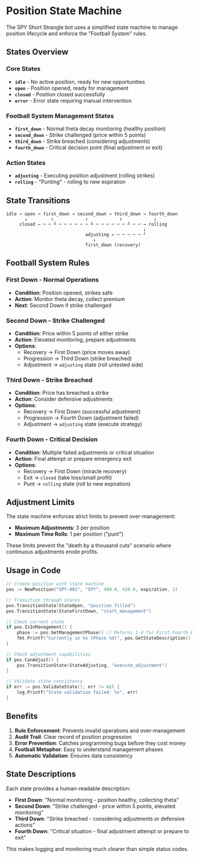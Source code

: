 # Position State Machine

The SPY Short Strangle bot uses a simplified state machine to manage position lifecycle and enforce the "Football System" rules.

## States Overview

### Core States
- **`idle`** - No active position, ready for new opportunities
- **`open`** - Position opened, ready for management  
- **`closed`** - Position closed successfully
- **`error`** - Error state requiring manual intervention

### Football System Management States
- **`first_down`** - Normal theta decay monitoring (healthy position)
- **`second_down`** - Strike challenged (price within 5 points)
- **`third_down`** - Strike breached (considering adjustments)
- **`fourth_down`** - Critical decision point (final adjustment or exit)

### Action States  
- **`adjusting`** - Executing position adjustment (rolling strikes)
- **`rolling`** - "Punting" - rolling to new expiration

## State Transitions

```
idle → open → first_down → second_down → third_down → fourth_down
       ↓         ↑            ↑            ↑            ↓
     closed ← ─ ─ ┴ ─ ─ ─ ─ ─ ─ ┴ ─ ─ ─ ─ ─ ─ ┴ ─ ─ → rolling
                                                    ↓
                              adjusting ← ─ ─ ─ ─ ─ ┘
                                 ↓
                              first_down (recovery)
```

## Football System Rules

### **First Down** - Normal Operations
- **Condition**: Position opened, strikes safe
- **Action**: Monitor theta decay, collect premium
- **Next**: Second Down if strike challenged

### **Second Down** - Strike Challenged  
- **Condition**: Price within 5 points of either strike
- **Action**: Elevated monitoring, prepare adjustments
- **Options**: 
  - Recovery → First Down (price moves away)
  - Progression → Third Down (strike breached)
  - Adjustment → `adjusting` state (roll untested side)

### **Third Down** - Strike Breached
- **Condition**: Price has breached a strike
- **Action**: Consider defensive adjustments
- **Options**:
  - Recovery → First Down (successful adjustment)
  - Progression → Fourth Down (adjustment failed)
  - Adjustment → `adjusting` state (execute strategy)

### **Fourth Down** - Critical Decision
- **Condition**: Multiple failed adjustments or critical situation  
- **Action**: Final attempt or prepare emergency exit
- **Options**:
  - Recovery → First Down (miracle recovery)
  - Exit → `closed` (take loss/small profit)
  - Punt → `rolling` state (roll to new expiration)

## Adjustment Limits

The state machine enforces strict limits to prevent over-management:

- **Maximum Adjustments**: 3 per position
- **Maximum Time Rolls**: 1 per position ("punt")

These limits prevent the "death by a thousand cuts" scenario where continuous adjustments erode profits.

## Usage in Code

```go
// Create position with state machine
pos := NewPosition("SPY-001", "SPY", 400.0, 420.0, expiration, 1)

// Transition through states
pos.TransitionState(StateOpen, "position_filled")
pos.TransitionState(StateFirstDown, "start_management")

// Check current state
if pos.IsInManagement() {
    phase := pos.GetManagementPhase() // Returns 1-4 for First-Fourth Down
    fmt.Printf("Currently in %s (Phase %d)", pos.GetStateDescription(), phase)
}

// Check adjustment capabilities  
if pos.CanAdjust() {
    pos.TransitionState(StateAdjusting, "execute_adjustment")
}

// Validate state consistency
if err := pos.ValidateState(); err != nil {
    log.Printf("State validation failed: %v", err)
}
```

## Benefits

1. **Rule Enforcement**: Prevents invalid operations and over-management
2. **Audit Trail**: Clear record of position progression  
3. **Error Prevention**: Catches programming bugs before they cost money
4. **Football Metaphor**: Easy to understand management phases
5. **Automatic Validation**: Ensures data consistency

## State Descriptions

Each state provides a human-readable description:

- **First Down**: "Normal monitoring - position healthy, collecting theta"
- **Second Down**: "Strike challenged - price within 5 points, elevated monitoring"  
- **Third Down**: "Strike breached - considering adjustments or defensive actions"
- **Fourth Down**: "Critical situation - final adjustment attempt or prepare to exit"

This makes logging and monitoring much clearer than simple status codes.